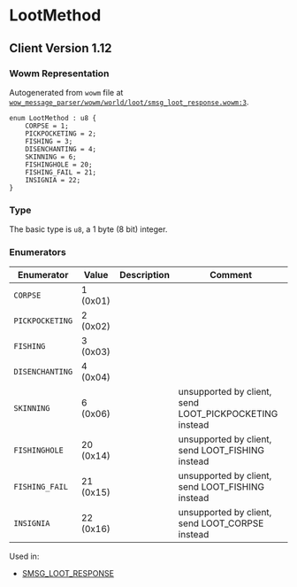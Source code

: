 # LootMethod
## Client Version 1.12

### Wowm Representation

Autogenerated from `wowm` file at [`wow_message_parser/wowm/world/loot/smsg_loot_response.wowm:3`](https://github.com/gtker/wow_messages/tree/main/wow_message_parser/wowm/world/loot/smsg_loot_response.wowm#L3).

```rust,ignore
enum LootMethod : u8 {
    CORPSE = 1;
    PICKPOCKETING = 2;
    FISHING = 3;
    DISENCHANTING = 4;
    SKINNING = 6;
    FISHINGHOLE = 20;
    FISHING_FAIL = 21;
    INSIGNIA = 22;
}
```
### Type
The basic type is `u8`, a 1 byte (8 bit) integer.
### Enumerators
| Enumerator | Value  | Description | Comment |
| --------- | -------- | ----------- | ------- |
| `CORPSE` | 1 (0x01) |  |  |
| `PICKPOCKETING` | 2 (0x02) |  |  |
| `FISHING` | 3 (0x03) |  |  |
| `DISENCHANTING` | 4 (0x04) |  |  |
| `SKINNING` | 6 (0x06) |  | unsupported by client, send LOOT_PICKPOCKETING instead |
| `FISHINGHOLE` | 20 (0x14) |  | unsupported by client, send LOOT_FISHING instead |
| `FISHING_FAIL` | 21 (0x15) |  | unsupported by client, send LOOT_FISHING instead |
| `INSIGNIA` | 22 (0x16) |  | unsupported by client, send LOOT_CORPSE instead |

Used in:
* [SMSG_LOOT_RESPONSE](smsg_loot_response.md)

